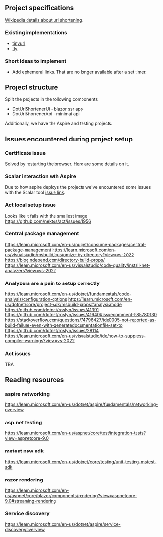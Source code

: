 ## Project specifications
[Wikipedia details about url shortening](https://en.wikipedia.org/wiki/URL_shortening).

### Existing implementations
- [tinyurl](https://tinyurl.com)
- [tly](https://t.ly/register?via=shorturl)

### Short ideas to implement
- Add ephemeral links. That are no longer available after a set timer.

## Project structure

Split the projects in the following components
- DotUrlShortenerUi - blazor ssr app
- DotUrlShortenerApi - minimal api

Additionally, we have the Aspire and testing projects.

## Issues encountered during project setup

### Certificate issue
Solved by restarting the browser. [Here](https://learn.microsoft.com/en-us/dotnet/aspire/troubleshooting/untrusted-localhost-certificate) are some details on it.

### Scalar interaction wth Aspire
Due to how aspire deploys the projects we've encountered some issues with the Scalar tool [issue link](https://github.com/dotnet/aspnetcore/issues/573320).

### Act local setup issue
Looks like it fails with the smallest image
https://github.com/nektos/act/issues/1956

### Central package management
https://learn.microsoft.com/en-us/nuget/consume-packages/central-package-management
https://learn.microsoft.com/en-us/visualstudio/msbuild/customize-by-directory?view=vs-2022
https://blog.ndepend.com/directory-build-props/
https://learn.microsoft.com/en-us/visualstudio/code-quality/install-net-analyzers?view=vs-2022

### Analyzers are a pain to setup correctly
https://learn.microsoft.com/en-us/dotnet/fundamentals/code-analysis/configuration-options
https://learn.microsoft.com/en-us/dotnet/core/project-sdk/msbuild-props#analysismode
https://github.com/dotnet/roslyn/issues/41391
https://github.com/dotnet/roslyn/issues/41640#issuecomment-985780130
https://stackoverflow.com/questions/74796427/ide0005-not-reported-as-build-failure-even-with-generatedocumentationfile-set-to
https://github.com/dotnet/roslyn/issues/28114
https://learn.microsoft.com/en-us/visualstudio/ide/how-to-suppress-compiler-warnings?view=vs-2022

### Act issues
TBA

## Reading resources

### aspire networking
https://learn.microsoft.com/en-us/dotnet/aspire/fundamentals/networking-overview

### asp.net testing
https://learn.microsoft.com/en-us/aspnet/core/test/integration-tests?view=aspnetcore-9.0

### mstest new sdk
https://learn.microsoft.com/en-us/dotnet/core/testing/unit-testing-mstest-sdk

### razor rendering
https://learn.microsoft.com/en-us/aspnet/core/blazor/components/rendering?view=aspnetcore-9.0#streaming-rendering

### Service discovery
https://learn.microsoft.com/en-us/dotnet/aspire/service-discovery/overview

